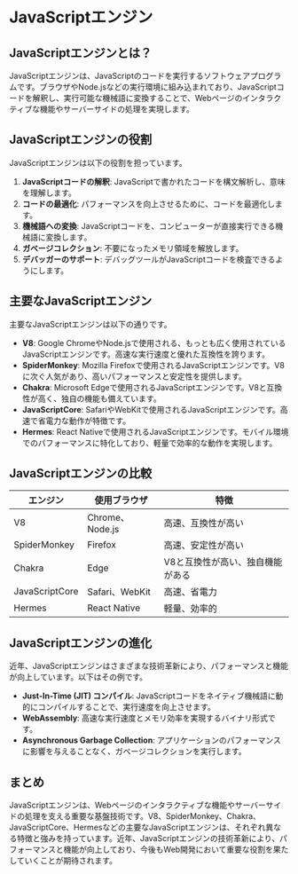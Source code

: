 # JavaScriptエンジン

## JavaScriptエンジンとは？

JavaScriptエンジンは、JavaScriptのコードを実行するソフトウェアプログラムです。ブラウザやNode.jsなどの実行環境に組み込まれており、JavaScriptコードを解釈し、実行可能な機械語に変換することで、Webページのインタラクティブな機能やサーバーサイドの処理を実現します。

## JavaScriptエンジンの役割

JavaScriptエンジンは以下の役割を担っています。

1. **JavaScriptコードの解釈**: JavaScriptで書かれたコードを構文解析し、意味を理解します。
2. **コードの最適化**: パフォーマンスを向上させるために、コードを最適化します。
3. **機械語への変換**: JavaScriptコードを、コンピューターが直接実行できる機械語に変換します。
4. **ガベージコレクション**: 不要になったメモリ領域を解放します。
5. **デバッガーのサポート**: デバッグツールがJavaScriptコードを検査できるようにします。

## 主要なJavaScriptエンジン

主要なJavaScriptエンジンは以下の通りです。

* **V8**: Google ChromeやNode.jsで使用される、もっとも広く使用されているJavaScriptエンジンです。高速な実行速度と優れた互換性を誇ります。
* **SpiderMonkey**: Mozilla Firefoxで使用されるJavaScriptエンジンです。V8に次ぐ人気があり、高いパフォーマンスと安定性を提供します。
* **Chakra**: Microsoft Edgeで使用されるJavaScriptエンジンです。V8と互換性が高く、独自の機能も備えています。
* **JavaScriptCore**: SafariやWebKitで使用されるJavaScriptエンジンです。高速で省電力な動作が特徴です。
* **Hermes**: React Nativeで使用されるJavaScriptエンジンです。モバイル環境でのパフォーマンスに特化しており、軽量で効率的な動作を実現します。

## JavaScriptエンジンの比較

| エンジン | 使用ブラウザ | 特徴 |
|---|---|---|
| V8 | Chrome、Node.js | 高速、互換性が高い |
| SpiderMonkey | Firefox | 高速、安定性が高い |
| Chakra | Edge | V8と互換性が高い、独自機能がある |
| JavaScriptCore | Safari、WebKit | 高速、省電力 |
| Hermes | React Native | 軽量、効率的 |

## JavaScriptエンジンの進化

近年、JavaScriptエンジンはさまざまな技術革新により、パフォーマンスと機能が向上しています。以下はその例です。

* **Just-In-Time (JIT) コンパイル**: JavaScriptコードをネイティブ機械語に動的にコンパイルすることで、実行速度を向上させます。
* **WebAssembly**: 高速な実行速度とメモリ効率を実現するバイナリ形式です。
* **Asynchronous Garbage Collection**: アプリケーションのパフォーマンスに影響を与えることなく、ガベージコレクションを実行します。

## まとめ

JavaScriptエンジンは、Webページのインタラクティブな機能やサーバーサイドの処理を支える重要な基盤技術です。V8、SpiderMonkey、Chakra、JavaScriptCore、Hermesなどの主要なJavaScriptエンジンは、それぞれ異なる特徴と強みを持っています。近年、JavaScriptエンジンの技術革新により、パフォーマンスと機能が向上しており、今後もWeb開発において重要な役割を果たしていくことが期待されます。
